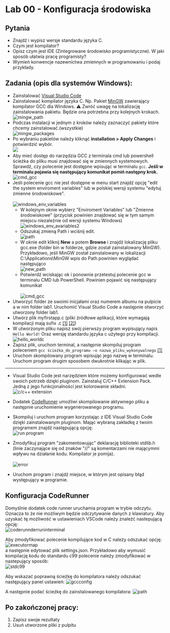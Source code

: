 # **Lab 00 - Konfiguracja środowiska**

## Pytania 
- Znajdź i wypisz wersje standardu języka C. 
- Czym jest kompilator? 
- Opisz czym jest IDE (Zintegrowane środowisko programistyczne). W jaki sposób ułatwia pracę programisty? 
- Wymień konwencje nazewnictwa zmiennych w programowaniu i podaj przykłady. 

## Zadania (opis dla systemów Windows): 

- Zainstalować [Visual Studio Code](https://code.visualstudio.com) 
- Zainstalować kompilator języka C. Np. Pakiet [MinGW](https://sourceforge.net/projects/mingw/) zawierający kompilator GCC dla Windows. 
:warning: Zwróć uwagę na lokalizację zainstalowania pakietu. Będzie ona potrzebna przy kolejnych krokach.
<br>![mingw_path](images/lab0mingwpath.png)
- Podczas instalacji w jednym z kroków należy zaznaczyć pakiety które chcemy zainstalować.(wszystkie)
<br>![mingw_packages](images/lab0mingwpickpackages.png)
- Po wybraniu pakietów należy kliknąć **installation > Apply Changes** i potwierdzić wybór.
<br>![](images/lab0mingwinstallpackages.png)
- Aby mieć dostęp do narzędzia GCC z terminala cmd lub powershell ścieżka do pliku musi znajdować się w zmiennych systemowych. Sprawdź, czy polecenie jest dostępne wpisując w terminalu `gcc`. **Jeśli w terminalu pojawia się następujący komunikat pomiń następny krok.** 
<br>![cmd_gcc](images/lab0mingwcheckgcc.png)
- Jeśli polecenie gcc nie jest dostępne w menu start znajdź opcję "edit the system enviroment variables" lub w polskiej wersji systemu "edytuj zmienne środowiskowe".  
<br>![windows_env_variables](images/lab0edit_env_variables.png)
    - W kolejnym oknie wybierz "Enviroment Variables" lub "Zmienne środowiskowe" (przycisk powinien znajdować się w tym samym miejscu niezależnie od wersji systemu Windows)
    <br>![windows_env_avariables2](images/lab0edit_env_var2.png)
    - Odszukaj zmieną Path i wciśnij edit.
    <br>![path](images/lab0path.png) 
    - W oknie edit kliknij **New** a potem **Browse** i znajdź lokalizację pliku gcc.exe (folder bin w folderze, gdzie został zainstalowany MinGW). Przykładowo, jeśli MinGW został zainstalowany w lokalizacji C:\Applications\MinGW wpis do Path powinien wyglądać następująco
    <br>![new_path](images/lab0new_path.png)
    - Potwierdź wciskając ok i ponownie przetestuj polecenie gcc w terminalu CMD lub PowerShell. Powinien pojawić się następujący komunikat  
    <br>![cmd_gcc](images/lab0mingwcheckgcc.png)
- Utworzyć folder ze swoimi inicjałami oraz numerem albumu na pulpicie a w nim folder lab1. Uruchomić Visual Studio Code a następnie otworzyć utworzony folder lab1. 
- Utwórz plik myfirstapp.c (pliki źródłowe aplikacji, które wymagają kompilacji mają sufix .c [[1]](https://gcc.gnu.org/onlinedocs/gcc/Overall-Options.html) [[2]](https://www.doc.ic.ac.uk/lab/cplus/cstyle.html#N10081)) 
- W utworzonym pliku napisz swój pierwszy program wypisujący napis `Hello World!` Oraz wersję standardu języka c użytego przy kompilacji. 
<br>![hello_worldc](images/lab0hello_world.png)
- Zapisz plik, uruchom terminal, a następnie skompiluj program poleceniem `gcc ścieżka_do_programu –o nazwa_pliku_wykonywalnego` [[1]](https://gcc.gnu.org/onlinedocs/gcc/Overall-Options.html)
- Uruchom skompilowany program wpisując jego nazwę w terminalu. Uruchom program drugim sposobem dwukrotnie klikając w plik. 

***

- Visual Studio Code jest narzędziem które możemy konfigurować wedle swoich potrzeb dzięki pluginom. Zainstaluj C/C++ Extension Pack. Jedną z jego funkcjonalności jest kolorowanie składni. 
<br>![c/c++ extension](images/lab0extension.png)
- Dodatek [CodeRunner](https://marketplace.visualstudio.com/items?itemName=formulahendry.code-runner) umożliwi skompilowanie aktywnego pliku a następnie uruchomienie wygenerowanego programu.

- Skompiluj i uruchom program korzystając z IDE Visual Studio Code dzięki zainstalowanym pluginom. Mając wybraną zakładkę z twoim programem znajdź następującą opcję:
<br>![run program](images/lab0runprogram.png)
- Zmodyfikuj program "zakomentowując" deklarację biblioteki stdlib.h (linie zaczynające się od znaków "//" są komentarzami nie mającymmi wpływu na działanie kodu. Kompilator je pomija).  
<br>![error](images/lab0programwith_error.png)
- Uruchom program i znajdź miejsce, w którym jest opisany błąd występujący w programie.


## Konfiguracja CodeRunner

Domyślnie dodatek code runner uruchamia program w trybie odczytu. Oznacza to że nie możliwym będzie odczytywanie danych z klawiatury. Aby uzyskać tę możliwość w ustawieniach VSCode należy znaleźć nastepującą opcję:<br>
![coderunnderruninterminal](images/coderunnerruninterminal.png)

Aby zmodyfikować polecenie kompilujące kod w C należy odszukać opcję:<br>
![executormap](images/executormap.png)
<br> a następnie edytować plik settings.json. Przykładowo aby wymusić kompilację kodu do standardu c99 polecenie należy zmodyfikować w nastepujący sposób:<br>
![stdc99](images/stdc99.png)

Aby wskazać poprawną ścieżkę do kompilatora należy odszukać następujący panel ustawień:
![gccconfig](images/customconfigc.png)

A następnie podać ścieżkę do zainstalowanego kompilatora:
![path](images/c_cpp_config_path.png)

## Po zakończonej pracy:
1. Zapisz swoje rezultaty
2. Usuń utworzone pliki z pulpitu
